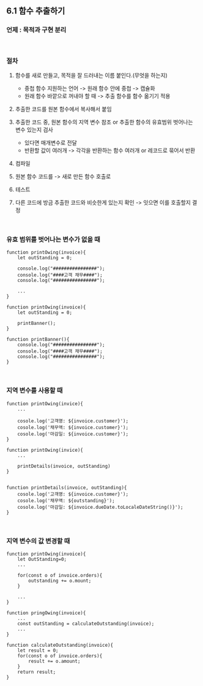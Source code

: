 ## 6.1 함수 추출하기
### 언제 : 목적과 구현 분리
<br>

### 절차

1. 함수를 새로 만들고, 목적을 잘 드러내는 이름 붙인다.(무엇을 하는지)
   - 중첩 함수 지원하는 언어 -> 원래 함수 안에 중첩 -> 캡슐화
   - 원래 함수 바깥으로 꺼내야 할 때 -> 추출 함수를 함수 옮기기 적용
  
2. 추출한 코드를 원본 함수에서 복사해서 붙임

3. 추출한 코드 중, 원본 함수의 지역 변수 참조 or 추출한 함수의 유효범위 벗어나는 변수 있는지 검사 
   - 있다면 매개변수로 전달
   - 반환할 값이 여러개 -> 각각을 반환하는 함수 여러개 or 레코드로 묶어서 반환
4. 컴파일
5. 원본 함수 코드를 -> 새로 만든 함수 호출로
6. 테스트
7. 다른 코드에 방금 추출한 코드와 비슷한게 있는지 확인 -> 잇으면 이를 호출할지 결정

<br>

### 유효 범위를 벗어나는 변수가 없을 때
```
function printOwing(invoice){
    let outStanding = 0;

    console.log("################");
    console.log("####고객 채무####");
    console.log("################");

    ...
}
```

```
function printOwing(invoice){
    let outStanding = 0;

    printBanner();
}

function printBanner(){
    console.log("################");
    console.log("####고객 채무####");
    console.log("################");
}
```
<br>

### 지역 변수를 사용할 때
```
function printOwing(invice){
    ...

    cosole.log('고객명: ${invoice.customer}');
    cosole.log('채무액: ${invoice.customer}');
    cosole.log('마감일: ${invoice.customer}');
}
```

```
function printOwing(invice){
    ...

    printDetails(invoice, outStanding)
}
    

function printDetails(invoice, outStanding){
    cosole.log('고객명: ${invoice.customer}');
    cosole.log('채무액: ${outstanding}');
    cosole.log('마감일: ${invoice.dueDate.toLocaleDateString()}');
}
```
<br>


### 지역 변수의 값 변경할 때
```
function printOwing(invoice){
    let OutStanding=0;
    ...

    for(const o of invoice.orders){
        outstanding += o.mount;
    }

    ...
}
```
```
function pringOwing(invoice){
    ...
    const outStanding = calculateOutstanding(invoice);
    ...
}

function calculateOutstanding(invoice){
    let result = 0;
    for(const o of invoice.orders){
        result += o.amount;
    }
    return result;
}
```